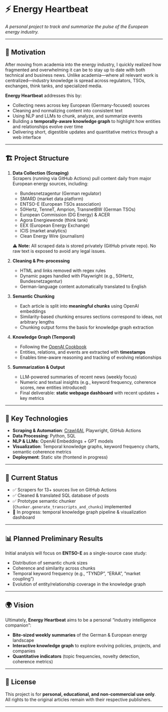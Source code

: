 # ⚡ Energy Heartbeat  

_A personal project to track and summarize the pulse of the European energy industry._  

---

## 📌 Motivation  

After moving from academia into the energy industry, I quickly realized how fragmented and overwhelming it can be to stay up to date with both technical and business news. Unlike academia—where all relevant work is centralized—industry knowledge is spread across regulators, TSOs, exchanges, think tanks, and specialized media.  

**Energy Heartbeat** addresses this by:  
- Collecting news across key European (Germany-focused) sources  
- Cleaning and normalizing content into consistent text  
- Using NLP and LLMs to chunk, analyze, and summarize events  
- Building a **temporally-aware knowledge graph** to highlight how entities and relationships evolve over time  
- Delivering short, digestible updates and quantitative metrics through a web interface  

---

## 🏗️ Project Structure  

1. **Data Collection (Scraping)**  
   Scrapers (running via GitHub Actions) pull content daily from major European energy sources, including:  
   - Bundesnetzagentur (German regulator)  
   - SMARD (market data platform)  
   - ENTSO-E (European TSOs association)  
   - 50Hertz, TenneT, Amprion, TransnetBW (German TSOs)  
   - European Commission (DG Energy) & ACER  
   - Agora Energiewende (think tank)  
   - EEX (European Energy Exchange)  
   - ICIS (market analytics)  
   - Clean Energy Wire (journalism)  

   ⚠️ **Note:** All scraped data is stored privately (GitHub private repo). No raw text is exposed to avoid any legal issues.  

2. **Cleaning & Pre-processing**  
   - HTML and links removed with regex rules  
   - Dynamic pages handled with Playwright (e.g., 50Hertz, Bundesnetzagentur)  
   - German-language content automatically translated to English  

3. **Semantic Chunking**  
   - Each article is split into **meaningful chunks** using OpenAI embeddings  
   - Similarity-based chunking ensures sections correspond to ideas, not arbitrary lengths  
   - Chunking output forms the basis for knowledge graph extraction  

4. **Knowledge Graph (Temporal)**  
   - Following the [OpenAI Cookbook](https://cookbook.openai.com/examples/partners/temporal_agents_with_knowledge_graphs/temporal_agents_with_knowledge_graphs)  
   - Entities, relations, and events are extracted with **timestamps**  
   - Enables time-aware reasoning and tracking of evolving relationships  

5. **Summarization & Output**  
   - LLM-powered summaries of recent news (weekly focus)  
   - Numeric and textual insights (e.g., keyword frequency, coherence scores, new entities introduced)  
   - Final deliverable: **static webpage dashboard** with recent updates + key metrics  

---

## 🔧 Key Technologies  

- **Scraping & Automation**: [Crawl4AI](https://github.com/yourgithub/crawl4ai), Playwright, GitHub Actions  
- **Data Processing**: Python, SQL  
- **NLP & LLMs**: OpenAI Embeddings + GPT models  
- **Visualization**: Temporal knowledge graphs, keyword frequency charts, semantic coherence metrics  
- **Deployment**: Static site (frontend in progress)  

---

## 🚀 Current Status  

- ✅ Scrapers for 13+ sources live on GitHub Actions  
- ✅ Cleaned & translated SQL database of posts  
- ✅ Prototype semantic chunker (`Chunker.generate_transcripts_and_chunks`) implemented  
- 🔄 In progress: temporal knowledge graph pipeline & visualization dashboard  

---

## 📊 Planned Preliminary Results  

Initial analysis will focus on **ENTSO-E** as a single-source case study:  
- Distribution of semantic chunk sizes  
- Coherence and similarity across chunks  
- Temporal keyword frequency (e.g., “TYNDP”, “ERAA”, “market coupling”)  
- Evolution of entity/relationship coverage in the knowledge graph  

---

## 🌍 Vision  

Ultimately, **Energy Heartbeat** aims to be a personal “industry intelligence companion”:  
- **Bite-sized weekly summaries** of the German & European energy landscape  
- **Interactive knowledge graph** to explore evolving policies, projects, and companies  
- **Quantitative indicators** (topic frequencies, novelty detection, coherence metrics)  

---

## 📖 License  

This project is for **personal, educational, and non-commercial use only**.  
All rights to the original articles remain with their respective publishers.  

---